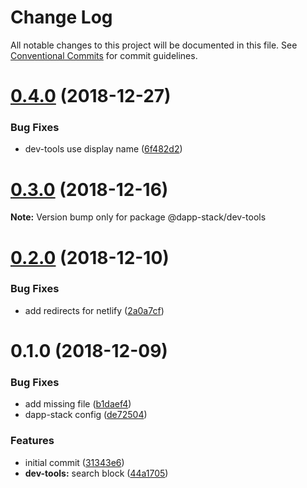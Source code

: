 # Change Log

All notable changes to this project will be documented in this file.
See [Conventional Commits](https://conventionalcommits.org) for commit guidelines.

# [0.4.0](https://github.com/Dapp-Stack/Dapp-Stack/compare/v0.3.0...v0.4.0) (2018-12-27)


### Bug Fixes

* dev-tools use display name ([6f482d2](https://github.com/Dapp-Stack/Dapp-Stack/commit/6f482d2))





# [0.3.0](https://github.com/Dapp-Stack/Dapp-Stack/compare/v0.2.2...v0.3.0) (2018-12-16)

**Note:** Version bump only for package @dapp-stack/dev-tools





# [0.2.0](https://github.com/Dapp-Stack/Dapp-Stack/compare/v0.1.6...v0.2.0) (2018-12-10)


### Bug Fixes

* add redirects for netlify ([2a0a7cf](https://github.com/Dapp-Stack/Dapp-Stack/commit/2a0a7cf))





# 0.1.0 (2018-12-09)


### Bug Fixes

* add missing file ([b1daef4](https://github.com/Dapp-Stack/Dapp-Stack/commit/b1daef4))
* dapp-stack config ([de72504](https://github.com/Dapp-Stack/Dapp-Stack/commit/de72504))


### Features

* initial commit ([31343e6](https://github.com/Dapp-Stack/Dapp-Stack/commit/31343e6))
* **dev-tools:** search block ([44a1705](https://github.com/Dapp-Stack/Dapp-Stack/commit/44a1705))
